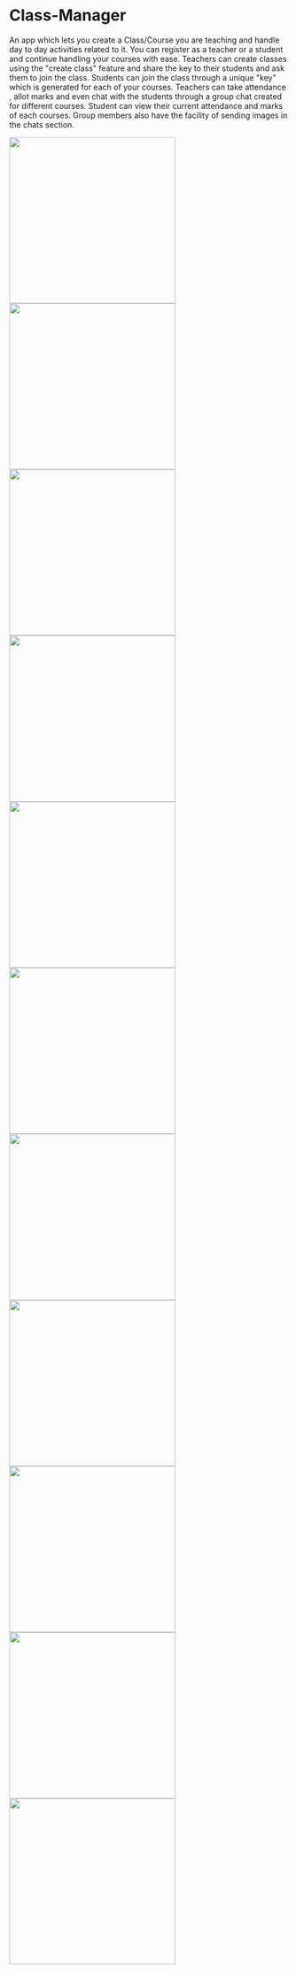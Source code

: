 # Class-Manager
An app which lets you create a Class/Course you are teaching and handle day to day activities related to it.
You can register as a teacher or a student and continue handling your courses with ease.
Teachers can create classes using the "create class" feature and share the key to their students and ask them to join the class.
Students can join the class through a unique "key" which is generated for each of your courses.
Teachers can take attendance , allot marks and even chat with the students through a group chat created for different courses.
Student can view their current attendance and marks of each courses.
Group members also have the facility of sending images in the chats section.

<img src="https://imgur.com/HMpCBJO.jpg" width="300">
<img src="https://imgur.com/dyZ9Wz1.jpg" width="300">
<img src="https://imgur.com/czwTmgc.jpg" width="300">
<img src="https://imgur.com/e6sqxfW.jpg" width="300">
<img src="https://imgur.com/Zyou0Pu.jpg" width="300">
<img src="https://imgur.com/6WSJhWe.jpg" width="300">
<img src="https://imgur.com/V8uZpsx.jpg" width="300">
<img src="https://imgur.com/vafU61S.jpg" width="300">
<img src="https://imgur.com/vWUPPBH.jpg" width="300">
<img src="https://imgur.com/T6JYYkR.jpg" width="300">
<img src="https://imgur.com/H95pv4F.jpg" width="300">








